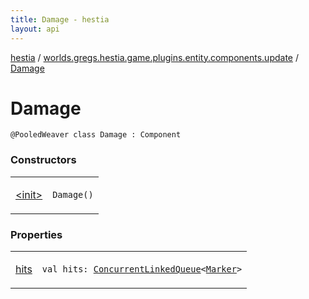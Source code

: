 ```yaml
---
title: Damage - hestia
layout: api
---
```


<div class='api-docs-breadcrumbs'><a href="../../index.html">hestia</a> / <a href="../index.html">worlds.gregs.hestia.game.plugins.entity.components.update</a> / <a href="./index.html">Damage</a></div>

# Damage

<div class="signature"><code><span class="identifier">@PooledWeaver</span> <span class="keyword">class </span><span class="identifier">Damage</span>&nbsp;<span class="symbol">:</span>&nbsp;<span class="identifier">Component</span></code></div>

### Constructors

<table class="api-docs-table">
<tbody>
<tr>
<td markdown="1">

<a href="-init-.html">&lt;init&gt;</a>


</td>
<td markdown="1">
<div class="signature"><code><span class="identifier">Damage</span><span class="symbol">(</span><span class="symbol">)</span></code></div>

</td>
</tr>
</tbody>
</table>

### Properties

<table class="api-docs-table">
<tbody>
<tr>
<td markdown="1">

<a href="hits.html">hits</a>


</td>
<td markdown="1">
<div class="signature"><code><span class="keyword">val </span><span class="identifier">hits</span><span class="symbol">: </span><a href="http://docs.oracle.com/javase/9/docs/api/java/util/concurrent/ConcurrentLinkedQueue.html"><span class="identifier">ConcurrentLinkedQueue</span></a><span class="symbol">&lt;</span><a href="../../worlds.gregs.hestia.game.update/-marker/index.html"><span class="identifier">Marker</span></a><span class="symbol">&gt;</span></code></div>

</td>
</tr>
</tbody>
</table>
